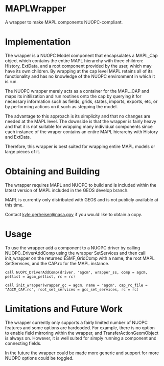 # MAPLWrapper

A wrapper to make MAPL components NUOPC-compliant.

# Implementation

The wrapper is a NUOPC Model component that encapsulates a MAPL\_Cap
object which contains the entire MAPL hierarchy with three children:
History, ExtData, and a root component provided by the user, which may
have its own children. By wrapping at the
cap level MAPL retains all of its functionality and has no knowledge
of the NUOPC environment in which it is run.

The NUOPC wrapper merely acts as a container for the MAPL\_CAP and
maps its initilization and run routines onto the cap by querying it
for necessary information such as fields, grids, states, imports,
exports, etc, or by performing actions on it such as stepping the model.

The  advantage to this approach is its simplicity and that no changes are
needed at the MAPL level. The downside is that the wrapper is fairly
heavy and that it is not suitable for wrapping many individual
components since each instance of the wraper contains an entire MAPL
hierarchy with History and ExtData.

Therefore, this wrapper is best suited for wrapping entire MAPL
models or large pieces of it.

# Obtaining and Building

The wrapper requires MAPL and NUOPC to build and is included within
the latest version of MAPL included in the GEOS develop branch.

MAPL is currently only distributed with GEOS and is not
publicly available at this time.

Contact kyle.gerheiser@nasa.gov if
you would like to obtain a copy.

# Usage

To use the wrapper add a component to a NUOPC driver by calling
NUOPC\_DriverAddComp using the wrapper SetServices and then call
init\_wrapper on the returned ESMF\_GridComp with a name, the root
MAPL SetServices, and the CAP.rc for the MAPL instance.

```
call NUOPC_DriverAddComp(driver, "agcm", wrapper_ss, comp = agcm,
petlist = agcm_petlist, rc = rc)

call init_wrapper(wrapper_gc = agcm, name = "agcm", cap_rc_file =
"AGCM_CAP.rc", root_set_services = gcs_set_services, rc = rc)
```


# Limitations and Future Work

The wrapper currently only supports a fairly limited number of NUOPC
features and some options are hardcoded. For example, there is no
option to enable field mirroring within the wrapper, and
TransferActionGeomObject is always on.
However, it is well suited for simply running a
component and connecting fields.

In the future the wrapper could be made more generic and support for more NUOPC options could be toggled.




